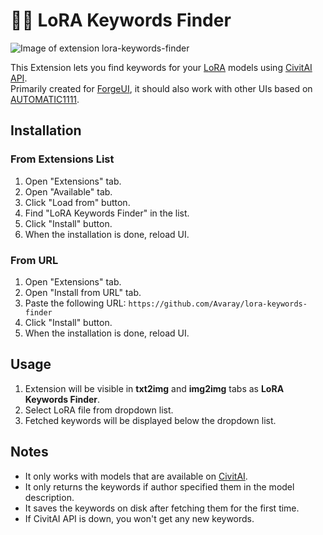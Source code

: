 # 🧙‍♂️ LoRA Keywords Finder

![Image of extension lora-keywords-finder](/public/image_of_extension.jpg "Image of extension lora-keywords-finder")

This Extension lets you find keywords for your [LoRA](https://wiki.civitai.com/wiki/Low-Rank_Adaptation) models using [CivitAI API](https://developer.civitai.com/docs/api/public-rest).  
Primarily created for [ForgeUI](https://github.com/lllyasviel/stable-diffusion-webui-forge), it should also work with other UIs based on [AUTOMATIC1111](https://github.com/AUTOMATIC1111/stable-diffusion-webui).

## Installation

### From Extensions List

1. Open "Extensions" tab.
2. Open "Available" tab.
3. Click "Load from" button.
4. Find "LoRA Keywords Finder" in the list.
5. Click "Install" button.
6. When the installation is done, reload UI.

### From URL

1. Open "Extensions" tab.
2. Open "Install from URL" tab.
3. Paste the following URL: `https://github.com/Avaray/lora-keywords-finder`
4. Click "Install" button.
5. When the installation is done, reload UI.

## Usage

1. Extension will be visible in **txt2img** and **img2img** tabs as **LoRA Keywords Finder**.
2. Select LoRA file from dropdown list.
3. Fetched keywords will be displayed below the dropdown list.

## Notes

- It only works with models that are available on [CivitAI](https://civitai.com/models).
- It only returns the keywords if author specified them in the model description.
- It saves the keywords on disk after fetching them for the first time. 
- If CivitAI API is down, you won't get any new keywords.
